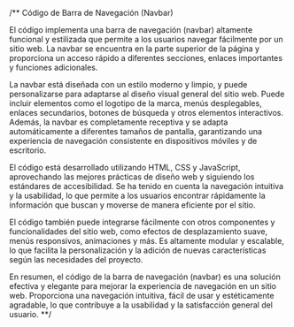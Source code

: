 /** Código de Barra de Navegación (Navbar)

El código implementa una barra de navegación (navbar) altamente funcional y estilizada que permite a los usuarios navegar fácilmente por un sitio web. La navbar se encuentra en la parte superior de la página y proporciona un acceso rápido a diferentes secciones, enlaces importantes y funciones adicionales.

La navbar está diseñada con un estilo moderno y limpio, y puede personalizarse para adaptarse al diseño visual general del sitio web. Puede incluir elementos como el logotipo de la marca, menús desplegables, enlaces secundarios, botones de búsqueda y otros elementos interactivos. Además, la navbar es completamente receptiva y se adapta automáticamente a diferentes tamaños de pantalla, garantizando una experiencia de navegación consistente en dispositivos móviles y de escritorio.

El código está desarrollado utilizando HTML, CSS y JavaScript, aprovechando las mejores prácticas de diseño web y siguiendo los estándares de accesibilidad. Se ha tenido en cuenta la navegación intuitiva y la usabilidad, lo que permite a los usuarios encontrar rápidamente la información que buscan y moverse de manera eficiente por el sitio.

El código también puede integrarse fácilmente con otros componentes y funcionalidades del sitio web, como efectos de desplazamiento suave, menús responsivos, animaciones y más. Es altamente modular y escalable, lo que facilita la personalización y la adición de nuevas características según las necesidades del proyecto.

En resumen, el código de la barra de navegación (navbar) es una solución efectiva y elegante para mejorar la experiencia de navegación en un sitio web. Proporciona una navegación intuitiva, fácil de usar y estéticamente agradable, lo que contribuye a la usabilidad y la satisfacción general del usuario.
**/


